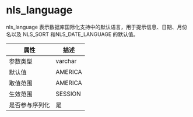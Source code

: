 nls_language 
=================================

nls_language 表示数据库国际化支持中的默认语言，用于提示信息、日期、月份名以及 NLS_SORT 和NLS_DATE_LANGUAGE 的默认值。


| **属性**  | **描述**  |
|---------|---------|
| 参数类型    | varchar |
| 默认值     | AMERICA |
| 取值范围    | AMERICA |
| 生效范围    | SESSION |
| 是否参与序列化 | 是       |




